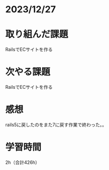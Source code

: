 # 2023/12/27
# 取り組んだ課題
RailsでECサイトを作る

# 次やる課題
RailsでECサイトを作る

# 感想
rails5に戻したのをまた7に戻す作業で終わった。。

# 学習時間
2h（合計426h）
